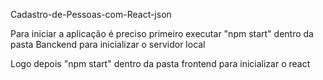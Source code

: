 Cadastro-de-Pessoas-com-React-json

Para iniciar a aplicação é preciso  primeiro executar "npm start" dentro da pasta Banckend para inicializar o servidor local

Logo depois "npm start" dentro da pasta frontend para inicializar o react
